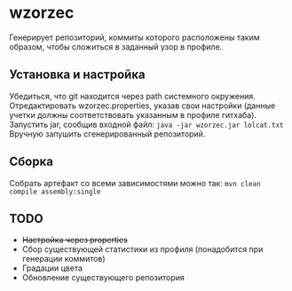 # wzorzec

Генерирует репозиторий, коммиты которого расположены таким образом, чтобы сложиться в заданный узор в профиле. 

## Установка и настройка
Убедиться, что git находится через path системного окружения.  
Отредактировать wzorzec.properties, указав свои настройки (данные учетки должны соответствовать указанным в профиле 
гитхаба).  
Запустить jar, сообщив входной файл: `java -jar wzorzec.jar lolcat.txt`  
Вручную запушить сгенерированный репозиторий.    

## Сборка
Собрать артефакт со всеми зависимостями можно так: `mvn clean compile assembly:single` 

## TODO
- ~~Настройка через properties~~
- Cбор существующей статистики из профиля (понадобится при генерации коммитов)
- Градации цвета 
- Обновление существующего репозитория
